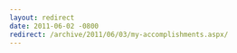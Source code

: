 ```yaml
---
layout: redirect
date: 2011-06-02 -0800
redirect: /archive/2011/06/03/my-accomplishments.aspx/
---
```

